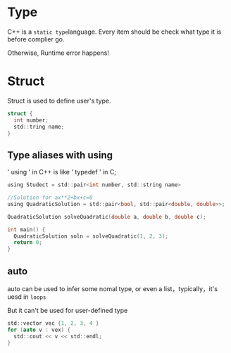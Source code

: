 # Type

C++ is a ```static type```language. Every item should be check what type it is before complier go.

Otherwise, Runtime error happens! 

# Struct

Struct is used to define user's type.

```c
struct {
  int number;
  std::tring name;
}
```

## Type aliases with using

' using ' in C++ is like ' typedef ' in C;

```c
using Studect = std::pair<int number, std::string name>
```
``` c
//Solution for ax**2+bx+c=0
using QuadraticSolution = std::pair<bool, std::pair<double, double>>;

QuadraticSolution solveQuadratic(double a, double b, double c);

int main() {
  QuadraticSolution soln = solveQuadratic(1, 2, 3);
  return 0;
}
```

## auto 

auto can be used to infer some nomal type, or even a list，typically，it's uesd in ```loops```

But it can't be used for user-defined type

```c
std::vector vec {1, 2, 3, 4 }
for (auto v : vex) {
  std::cout << v << std::endl;
}
```




